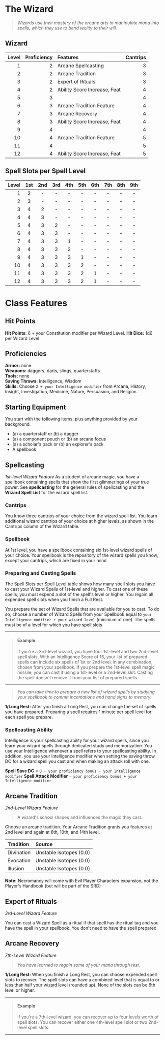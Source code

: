 # The Wizard

> *Wizards use their mastery of the arcane arts to manipulate mana into spells, which they use to bend reality to their will.*

## Wizard

| Level | Proficiency | Features                     | Cantrips |
| ----: | ----------: | :--------------------------- | -------: |
|     1 |           2 | Arcane Spellcasting          |        3 |
|     2 |           2 | Arcane Tradition             |        3 |
|     3 |           2 | Expert of Rituals            |        3 |
|     4 |           2 | Ability Score Increase, Feat |        4 |
|     5 |           3 |                              |        4 |
|     6 |           3 | Arcane Tradition Feature     |        4 |
|     7 |           3 | Arcane Recovery              |        4 |
|     8 |           3 | Ability Score Increase, Feat |        4 |
|     9 |           4 |                              |        4 |
|    10 |           4 | Arcane Tradition Feature     |        5 |
|    11 |           4 |                              |        5 |
|    12 |           4 | Ability Score Increase, Feat |        5 |

## Spell Slots per Spell Level

| Level |  1st  |  2nd  |  3rd  |  4th  |  5th  |  6th  |  7th  |  8th  |  9th  |
| ----: | :---: | :---: | :---: | :---: | :---: | :---: | :---: | :---: | :---: |
|     1 |   2   |   -   |   -   |   -   |   -   |   -   |   -   |   -   |   -   |
|     2 |   3   |   -   |   -   |   -   |   -   |   -   |   -   |   -   |   -   |
|     3 |   4   |   2   |   -   |   -   |   -   |   -   |   -   |   -   |   -   |
|     4 |   4   |   3   |   -   |   -   |   -   |   -   |   -   |   -   |   -   |
|     5 |   4   |   3   |   2   |   -   |   -   |   -   |   -   |   -   |   -   |
|     6 |   4   |   3   |   3   |   -   |   -   |   -   |   -   |   -   |   -   |
|     7 |   4   |   3   |   3   |   1   |   -   |   -   |   -   |   -   |   -   |
|     8 |   4   |   3   |   3   |   2   |   -   |   -   |   -   |   -   |   -   |
|     9 |   4   |   3   |   3   |   3   |   1   |   -   |   -   |   -   |   -   |
|    10 |   4   |   3   |   3   |   3   |   2   |   -   |   -   |   -   |   -   |
|    11 |   4   |   3   |   3   |   3   |   2   |   1   |   -   |   -   |   -   |
|    12 |   4   |   3   |   3   |   3   |   2   |   1   |   -   |   -   |   -   |

# Class Features

## Hit Points
**Hit Points:** 6 + your Constitution modifier per Wizard Level.
**Hit Dice:** 1d6 per Wizard Level. 

## Proficiencies
**Armor:** none  
**Weapons:** daggers, darts, slings, quarterstaffs  
**Tools:** none  
**Saving Throws:** Intelligence, Wisdom  
**Skills:** Choose `2 + your Intelligence modifier` from Arcana, History, Insight, Investigation, Medicine, Nature, Persuasion, and Religion.

## Starting Equipment
You start with the following items, plus anything provided by your background.

* (a) a quarterstaff or (b) a dagger
* (a) a component pouch or (b) an arcane focus
* (a) a scholar's pack or (b) an explorer's pack
* A spellbook

## Spellcasting
*1st-level Wizard Feature*
As a student of arcane magic, you have a spellbook containing spells that show the first glimmerings of your true power. See **spellcasting** for the general rules of spellcasting and the **Wizard Spell List** for the wizard spell list.

### Cantrips
You know three cantrips of your choice from the wizard spell list. You learn additional wizard cantrips of your choice at higher levels, as shown in the Cantrips column of the Wizard table.

### Spellbook
At 1st level, you have a spellbook containing six 1st-level wizard spells of your choice. Your spellbook is the repository of the wizard spells you know, except your cantrips, which are fixed in your mind.

### Preparing and Casting Spells
The Spell Slots per Spell Level table shows how many spell slots you have to cast your Wizard Spells of 1st-level and higher. To cast one of these spells, you must expend a slot of the spell's level or higher. You regain all expended spell slots when you finish a Full Rest.

You prepare the set of Wizard Spells that are available for you to cast. To do so, choose a number of Wizard Spells from your Spellbook equal to `your Intelligence modifier + your wizard level` (minimum of one). The spells must be of a level for which you have spell slots.

___
> #### Example
> If you're a 3rd-level wizard, you have four 1st-level and two 2nd-level spell slots. With an Intelligence Score of 16, your list of prepared spells can include six spells of 1st or 2nd level, in any combination, chosen from your spellbook. If you prepare the 1st-level spell magic missile, you can cast it using a 1st-level or a 2nd-level slot. Casting the spell doesn't remove it from your list of prepared spells.
___

> *You can take time to prepare a new list of wizard spells by studying your spellbook to commit incantations and hand signs to memory.*

**1/Long Rest:** After you finish a Long Rest, you can change the set of spells you have prepared. Preparing a spell requires 1 minute per spell level for each spell you prepare.

### Spellcasting Ability
Intelligence is your spellcasting ability for your wizard spells, since you learn your wizard spells through dedicated study and memorization. You use your Intelligence whenever a spell refers to your spellcasting ability. In addition, you use your Intelligence modifier when setting the saving throw DC for a wizard spell you cast and when making an attack roll with one.

**Spell Save DC** = `8 + your proficiency bonus + your Intelligence modifier`
**Spell Attack Modifier** = `your proficiency bonus + your Intelligence modifier`

## Arcane Tradition
*2nd-Level Wizard Feature*

> A wizard's school shapes and influences the magic they cast.

Choose an arcane tradition. Your Arcane Tradition grants you features at 2nd level and again at 6th, 10th, and 14th level.

| Tradition   | Source                  |
| :---------- | :---------------------- |
| Divination  | Unstable Isotopes (0.0) |
| Evocation   | Unstable Isotopes (0.0) |
| Illusion    | Unstable Isotopes (0.0) |

**Note:** Necromancy will come with Evil Player Characters expansion, not the Player's Handbook (but will be part of the SRD)

## Expert of Rituals
*3rd-Level Wizard Feature*

You can cast a Wizard Spell as a ritual if that spell has the ritual tag and you have the spell in your spellbook. You don't need to have the spell prepared.

## Arcane Recovery
*7th-Level Wizard Feature*

> *You have learned to regain some of your mana through rest.*

**1/Long Rest:** When you finish a Long Rest, you can choose expended spell slots to recover. The spell slots can have a combined level that is equal to or less than half your wizard level (rounded up). None of the slots can be 6th level or higher.

___
> #### Example
> If you're a 7th-level wizard, you can recover up to four levels worth of spell slots. You can recover either one 4th-level spell slot or two 2nd-level spell slots.
___



